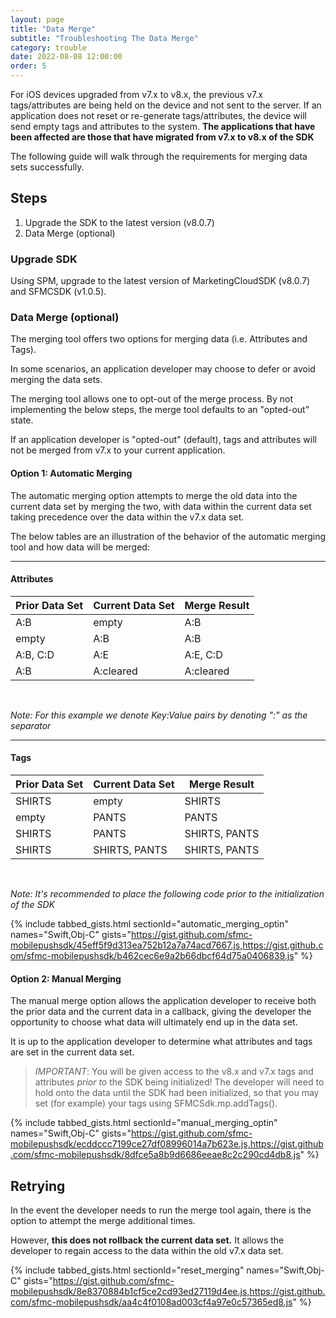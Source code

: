 ```yaml
---
layout: page
title: "Data Merge"
subtitle: "Troubleshooting The Data Merge"
category: trouble
date: 2022-08-08 12:00:00
order: 5
---
```


For iOS devices upgraded from v7.x to v8.x, the previous v7.x tags/attributes are being held on the device and not sent to the server. If an application does not reset or re-generate tags/attributes, the device will send empty tags and attributes to the system. **The applications that have been affected are those that have migrated from v7.x to v8.x of the SDK**

The following guide will walk through the requirements for merging data sets successfully.

## Steps

1. Upgrade the SDK to the latest version (v8.0.7)
2. Data Merge (optional)

### Upgrade SDK 

Using SPM, upgrade to the latest version of MarketingCloudSDK (v8.0.7) and SFMCSDK (v1.0.5).

### Data Merge (optional)

The merging tool offers two options for merging data (i.e. Attributes and Tags).

In some scenarios, an application developer may choose to defer or avoid merging the data sets.

The merging tool allows one to opt-out of the merge process. By not implementing the below steps, the merge tool defaults to an "opted-out" state.

If an application developer is "opted-out" (default), tags and attributes will not be merged from v7.x to your current application.

#### Option 1: Automatic Merging

The automatic merging option attempts to merge the old data into the current data set by merging the two, with data within the current data set taking precedence over the data within the v7.x data set.

The below tables are an illustration of the behavior of the automatic merging tool and how data will be merged:

-------

#### Attributes

| Prior Data Set 	| Current Data Set 	| Merge Result 	|
|:----------------	|:----------------	|:------------	|
| A:B            	| empty            	| A:B          	|
| empty          	| A:B              	| A:B          	|
| A:B, C:D       	| A:E              	| A:E, C:D     	|
| A:B            	| A:cleared        	| A:cleared    	|

<br>

_Note: For this example we denote Key:Value pairs by denoting ":" as the separator_

-------

#### Tags

| Prior Data Set 	| Current Data Set 	| Merge Result  	|
|----------------	|------------------	|---------------	|
| SHIRTS         	| empty            	| SHIRTS        	|
| empty          	| PANTS            	| PANTS         	|
| SHIRTS         	| PANTS            	| SHIRTS, PANTS 	|
| SHIRTS         	| SHIRTS, PANTS    	| SHIRTS, PANTS 	|

<br>

_Note: It's recommended to place the following code prior to the initialization of the SDK_

{% include tabbed_gists.html sectionId="automatic_merging_optin" names="Swift,Obj-C" gists="https://gist.github.com/sfmc-mobilepushsdk/45eff5f9d313ea752b12a7a74acd7667.js,https://gist.github.com/sfmc-mobilepushsdk/b462cec6e9a2b66dbcf64d75a0406839.js" %}

#### Option 2: Manual Merging

The manual merge option allows the application developer to receive both the prior data and the current data in a callback, giving the developer the opportunity to choose what data will ultimately end up in the data set.

It is up to the application developer to determine what attributes and tags are set in the current data set.

> _IMPORTANT_: You will be given access to the v8.x and v7.x tags and attributes _prior to_ the SDK being initialized! The developer will need to hold onto the data until the SDK had been initialized, so that you may set (for example) your tags using SFMCSdk.mp.addTags().

{% include tabbed_gists.html sectionId="manual_merging_optin" names="Swift,Obj-C" gists="https://gist.github.com/sfmc-mobilepushsdk/ecddccc7199ce27df08996014a7b623e.js,https://gist.github.com/sfmc-mobilepushsdk/8dfce5a8b9d6686eeae8c2c290cd4db8.js" %}

## Retrying

In the event the developer needs to run the merge tool again, there is the option to attempt the merge additional times.

However, **this does not rollback the current data set.** It allows the developer to regain access to the data within the old v7.x data set.

{% include tabbed_gists.html sectionId="reset_merging" names="Swift,Obj-C" gists="https://gist.github.com/sfmc-mobilepushsdk/8e8370884b1cf5ce2cd93ed27119d4ee.js,https://gist.github.com/sfmc-mobilepushsdk/aa4c4f0108ad003cf4a97e0c57365ed8.js" %}
